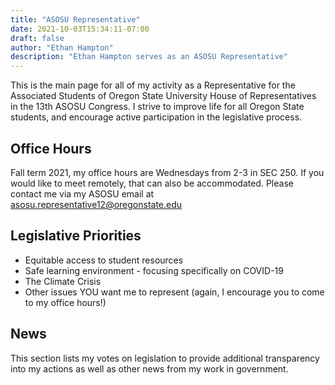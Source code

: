 ```yaml
---
title: "ASOSU Representative"
date: 2021-10-03T15:34:11-07:00
draft: false
author: "Ethan Hampton"
description: "Ethan Hampton serves as an ASOSU Representative"
---
```


This is the main page for all of my activity as a Representative for the Associated Students of Oregon State University House of Representatives in the 13th ASOSU Congress. I strive to improve life for all Oregon State students, and encourage active participation in the legislative process. 

## Office Hours

Fall term 2021, my office hours are Wednesdays from 2-3 in SEC 250. If you would like to meet remotely, that can also be accommodated. Please contact me via my ASOSU email at [asosu.representative12@oregonstate.edu](mailto:asosu.representative12@oregonstate.edu)

## Legislative Priorities

- Equitable access to student resources
- Safe learning environment - focusing specifically on COVID-19
- The Climate Crisis
- Other issues YOU want me to represent (again, I encourage you to come to my office hours!)

## News

This section lists my votes on legislation to provide additional transparency into my actions as well as other news from my work in government.